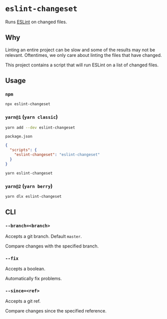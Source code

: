# `eslint-changeset`

Runs [ESLint](https://eslint.org/) on changed files.

## Why

Linting an entire project can be slow and some of the results may not be relevant.
Oftentimes, we only care about linting the files that have changed.

This project contains a script that will run ESLint on a list of changed files.

## Usage

### `npm`

```bash
npx eslint-changeset
```

### `yarn@1` (`yarn classic`)

```bash
yarn add --dev eslint-changeset
```

`package.json`

```json
{
  "scripts": {
    "eslint-changeset": "eslint-changeset"
  }
}
```

```bash
yarn eslint-changeset
```

### `yarn@2` (`yarn berry`)

```bash
yarn dlx eslint-changeset
```

## CLI

### `--branch=<branch>`

Accepts a git branch. Default `master`.

Compare changes with the specified branch.

### `--fix`

Accepts a boolean.

Automatically fix problems.

### `--since=<ref>`

Accepts a git ref.

Compare changes since the specified reference.
